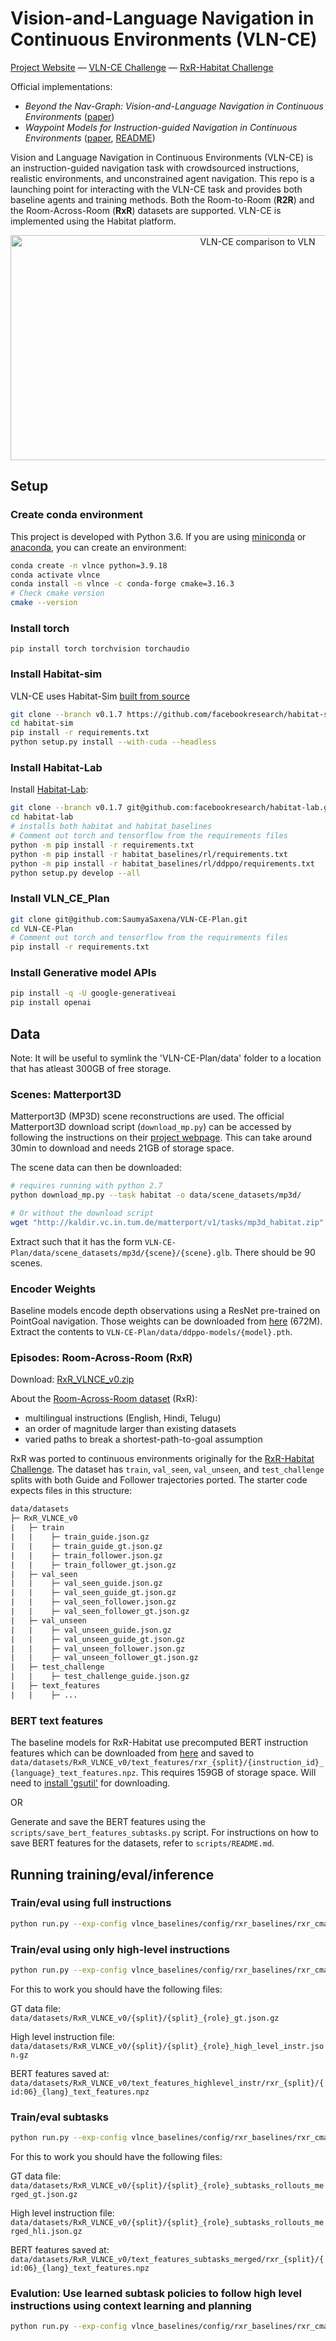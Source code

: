 # Vision-and-Language Navigation in Continuous Environments (VLN-CE)

[Project Website](https://jacobkrantz.github.io/vlnce/) — [VLN-CE Challenge](https://eval.ai/web/challenges/challenge-page/719) — [RxR-Habitat Challenge](https://ai.google.com/research/rxr/habitat)

Official implementations:

- *Beyond the Nav-Graph: Vision-and-Language Navigation in Continuous Environments* ([paper](https://arxiv.org/abs/2004.02857))
- *Waypoint Models for Instruction-guided Navigation in Continuous Environments* ([paper](https://arxiv.org/abs/2110.02207), [README](/vlnce_baselines/config/r2r_waypoint/README.md))

Vision and Language Navigation in Continuous Environments (VLN-CE) is an instruction-guided navigation task with crowdsourced instructions, realistic environments, and unconstrained agent navigation. This repo is a launching point for interacting with the VLN-CE task and provides both baseline agents and training methods. Both the Room-to-Room (**R2R**) and the Room-Across-Room (**RxR**) datasets are supported. VLN-CE is implemented using the Habitat platform.

<p align="center">
  <img width="775" height="360" src="./data/res/VLN_comparison.gif" alt="VLN-CE comparison to VLN">
</p>

## Setup

### Create conda environment

This project is developed with Python 3.6. If you are using [miniconda](https://docs.conda.io/en/latest/miniconda.html) or [anaconda](https://anaconda.org/), you can create an environment:

```bash
conda create -n vlnce python=3.9.18
conda activate vlnce
conda install -n vlnce -c conda-forge cmake=3.16.3
# Check cmake version 
cmake --version
```

### Install torch
```
pip install torch torchvision torchaudio
```

### Install Habitat-sim

VLN-CE uses Habitat-Sim [built from source](https://github.com/facebookresearch/habitat-sim/tree/v0.1.7#installation)
```bash
git clone --branch v0.1.7 https://github.com/facebookresearch/habitat-sim.git
cd habitat-sim
pip install -r requirements.txt
python setup.py install --with-cuda --headless
```

### Install Habitat-Lab

Install [Habitat-Lab](https://github.com/facebookresearch/habitat-lab/tree/v0.1.7):

```bash
git clone --branch v0.1.7 git@github.com:facebookresearch/habitat-lab.git
cd habitat-lab
# installs both habitat and habitat_baselines
# Comment out torch and tensorflow from the requirements files
python -m pip install -r requirements.txt
python -m pip install -r habitat_baselines/rl/requirements.txt
python -m pip install -r habitat_baselines/rl/ddppo/requirements.txt
python setup.py develop --all
```

### Install VLN_CE_Plan

```bash
git clone git@github.com:SaumyaSaxena/VLN-CE-Plan.git
cd VLN-CE-Plan
# Comment out torch and tensorflow from the requirements files
pip install -r requirements.txt
```

### Install Generative model APIs

```bash
pip install -q -U google-generativeai
pip install openai
```

## Data

Note: It will be useful to symlink the 'VLN-CE-Plan/data' folder to a location that has atleast 300GB of free storage.

### Scenes: Matterport3D

Matterport3D (MP3D) scene reconstructions are used. The official Matterport3D download script (`download_mp.py`) can be accessed by following the instructions on their [project webpage](https://niessner.github.io/Matterport/). This can take around 30min to download and needs 21GB of storage space.

The scene data can then be downloaded:

```bash
# requires running with python 2.7
python download_mp.py --task habitat -o data/scene_datasets/mp3d/

# Or without the download script
wget "http://kaldir.vc.in.tum.de/matterport/v1/tasks/mp3d_habitat.zip"
```

Extract such that it has the form `VLN-CE-Plan/data/scene_datasets/mp3d/{scene}/{scene}.glb`. There should be 90 scenes.


### Encoder Weights

Baseline models encode depth observations using a ResNet pre-trained on PointGoal navigation. Those weights can be downloaded from [here](https://github.com/facebookresearch/habitat-lab/tree/v0.1.7/habitat_baselines/rl/ddppo) (672M). Extract the contents to `VLN-CE-Plan/data/ddppo-models/{model}.pth`.

### Episodes: Room-Across-Room (RxR)

Download: [RxR_VLNCE_v0.zip](https://storage.googleapis.com/rxr-habitat/RxR_VLNCE_v0.zip)

About the [Room-Across-Room dataset](https://ai.google.com/research/rxr/) (RxR):

- multilingual instructions (English, Hindi, Telugu)
- an order of magnitude larger than existing datasets
- varied paths to break a shortest-path-to-goal assumption

RxR was ported to continuous environments originally for the [RxR-Habitat Challenge](https://ai.google.com/research/rxr/habitat). The dataset has `train`, `val_seen`, `val_unseen`, and `test_challenge` splits with both Guide and Follower trajectories ported. The starter code expects files in this structure:

```graphql
data/datasets
├─ RxR_VLNCE_v0
|   ├─ train
|   |    ├─ train_guide.json.gz
|   |    ├─ train_guide_gt.json.gz
|   |    ├─ train_follower.json.gz
|   |    ├─ train_follower_gt.json.gz
|   ├─ val_seen
|   |    ├─ val_seen_guide.json.gz
|   |    ├─ val_seen_guide_gt.json.gz
|   |    ├─ val_seen_follower.json.gz
|   |    ├─ val_seen_follower_gt.json.gz
|   ├─ val_unseen
|   |    ├─ val_unseen_guide.json.gz
|   |    ├─ val_unseen_guide_gt.json.gz
|   |    ├─ val_unseen_follower.json.gz
|   |    ├─ val_unseen_follower_gt.json.gz
|   ├─ test_challenge
|   |    ├─ test_challenge_guide.json.gz
|   ├─ text_features
|   |    ├─ ...
```

### BERT text features

The baseline models for RxR-Habitat use precomputed BERT instruction features which can be downloaded from [here](https://github.com/google-research-datasets/RxR#downloading-bert-text-features) and saved to `data/datasets/RxR_VLNCE_v0/text_features/rxr_{split}/{instruction_id}_{language}_text_features.npz`. This requires 159GB of storage space. Will need to [install 'gsutil'](https://cloud.google.com/storage/docs/gsutil_install#linux) for downloading.

OR 

Generate and save the BERT features using the `scripts/save_bert_features_subtasks.py` script. For instructions on how to save BERT features for the datasets, refer to `scripts/README.md`.

## Running training/eval/inference

### Train/eval using full instructions

```bash
python run.py --exp-config vlnce_baselines/config/rxr_baselines/rxr_cma_en.yaml --run-type train/eval/inference
```

### Train/eval using only high-level instructions

```bash
python run.py --exp-config vlnce_baselines/config/rxr_baselines/rxr_cma_en_hl_instr.yaml --run-type train/eval
```

For this to work you should have the following files:

GT data file: `data/datasets/RxR_VLNCE_v0/{split}/{split}_{role}_gt.json.gz`

High level instruction file: `data/datasets/RxR_VLNCE_v0/{split}/{split}_{role}_high_level_instr.json.gz`

BERT features saved at: `data/datasets/RxR_VLNCE_v0/text_features_highlevel_instr/rxr_{split}/{id:06}_{lang}_text_features.npz`

### Train/eval subtasks
```bash
python run.py --exp-config vlnce_baselines/config/rxr_baselines/rxr_cma_en_subtasks.yaml --run-type train/eval
```

For this to work you should have the following files:

GT data file: `data/datasets/RxR_VLNCE_v0/{split}/{split}_{role}_subtasks_rollouts_merged_gt.json.gz`

High level instruction file: `data/datasets/RxR_VLNCE_v0/{split}/{split}_{role}_subtasks_rollouts_merged_hli.json.gz`

BERT features saved at: `data/datasets/RxR_VLNCE_v0/text_features_subtasks_merged/rxr_{split}/{id:06}_{lang}_text_features.npz`

### Evalution: Use learned subtask policies to follow high level instructions using context learning and planning
```bash
python run.py --exp-config vlnce_baselines/config/rxr_baselines/rxr_cma_en_subtasks_context.yaml --run-type eval
```
